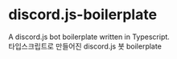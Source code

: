 # discord.js-boilerplate
A discord.js bot boilerplate written in Typescript.  
타입스크립트로 만들어진 discord.js 봇 boilerplate

